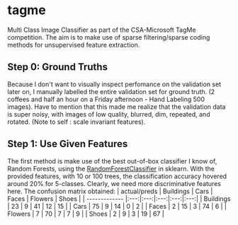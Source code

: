 tagme
=====

Multi Class Image Classifier as part of the CSA-Microsoft TagMe competition. 
The aim is to make use of sparse filtering/sparse coding methods for unsupervised feature extraction.

Step 0: Ground Truths
---------------------
Because I don't want to visually inspect perfomance on the validation set later on, I manually labelled the entire validation set for ground truth. 
(2 coffees and half an hour on a Friday afternoon - Hand Labeling 500 images). Have to mention that this made me realize that the validation data is super noisy, with images of low quality, blurred, dim, repeated, and rotated. (Note to self : scale invariant features).

Step 1: Use Given Features
--------------------------
The first method is make use of the best out-of-box classifier I know of, Random Forests, using the <a href="http://blog.yhathq.com/posts/random-forests-in-python.html">RandomForestClassifier</a> in sklearn. With the provided features, with 10 or 100 trees, the classification accuracy hovered around 20% for 5-classes. Clearly, we need more discriminative features here. The confusion matrix obtained:
|  actual/preds           | Buildings           | Cars  | Faces   | Flowers   | Shoes  |
| ------------- |:---:|:---:|:---:|:---:|:---:| 
| Buildings      | 23 | 9 | 41 | 12 | 15 |
| Cars     | 75  | 9 | 14 | 0 | 2 |
| Faces | 2 | 15 | 3 | 74 | 6 |
| Flowers | 7 | 70 | 7 | 7 | 9 |
| Shoes   | 2 | 9 | 3 | 19 | 67 |
